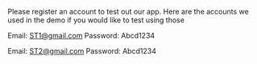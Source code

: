 Please register an account to test out our app. Here are the accounts we used in the demo if you would like to test using those

Email: ST1@gmail.com
Password: Abcd1234

Email: ST2@gmail.com
Password: Abcd1234
